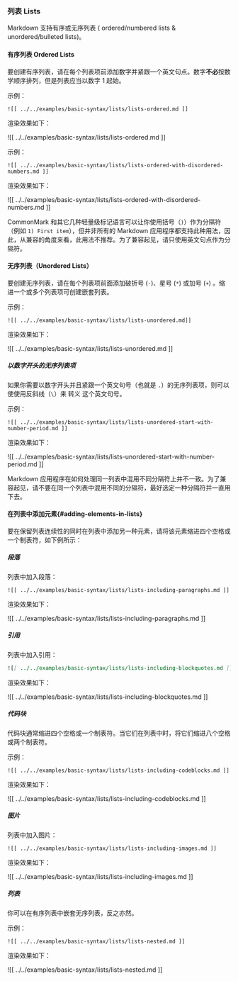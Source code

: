 ### 列表 Lists

Markdown 支持有序或无序列表 ( ordered/numbered lists & unordered/bulleted lists)。

#### 有序列表 Ordered Lists

要创建有序列表，请在每个列表项前添加数字并紧跟一个英文句点。数字**不必**按数学顺序排列，但是列表应当以数字 1 起始。

示例：

```
![[ ../../examples/basic-syntax/lists/lists-ordered.md ]]
```

渲染效果如下：

![[ ../../examples/basic-syntax/lists/lists-ordered.md ]]

示例：

```
![[ ../../examples/basic-syntax/lists/lists-ordered-with-disordered-numbers.md ]]
```

渲染效果如下：

![[ ../../examples/basic-syntax/lists/lists-ordered-with-disordered-numbers.md ]]

CommonMark 和其它几种轻量级标记语言可以让你使用括号（`)`）作为分隔符（例如 `1) First item`），但并非所有的 Markdown 应用程序都支持此种用法，因此，从兼容的角度来看，此用法不推荐。为了兼容起见，请只使用英文句点作为分隔符。

#### 无序列表（Unordered Lists）

要创建无序列表，请在每个列表项前面添加破折号 (`-`)、星号 (`*`) 或加号 (`+`) 。缩进一个或多个列表项可创建嵌套列表。

示例：

```
![[ ../../examples/basic-syntax/lists/lists-unordered.md]]
```

渲染效果如下：

![[ ../../examples/basic-syntax/lists/lists-unordered.md ]]

##### 以数字开头的无序列表项

如果你需要以数字开头并且紧跟一个英文句号（也就是 `.`）的无序列表项，则可以使使用反斜线（`\`）来 转义 这个英文句号。

示例：

```
![[ ../../examples/basic-syntax/lists/lists-unordered-start-with-number-period.md ]]
```

渲染效果如下：

![[ ../../examples/basic-syntax/lists/lists-unordered-start-with-number-period.md ]]

Markdown 应用程序在如何处理同一列表中混用不同分隔符上并不一致。为了兼容起见，请不要在同一个列表中混用不同的分隔符，最好选定一种分隔符并一直用下去。

#### 在列表中添加元素{#adding-elements-in-lists}

要在保留列表连续性的同时在列表中添加另一种元素，请将该元素缩进四个空格或一个制表符，如下例所示：

##### 段落

列表中加入段落：

```
![[ ../../examples/basic-syntax/lists/lists-including-paragraphs.md ]]
```

渲染效果如下：

![[ ../../examples/basic-syntax/lists/lists-including-paragraphs.md ]]

##### 引用

列表中加入引用：

```markdown
![[ ../../examples/basic-syntax/lists/lists-including-blockquotes.md ]]
```

渲染效果如下：

![[ ../../examples/basic-syntax/lists/lists-including-blockquotes.md ]]

##### 代码块

代码块通常缩进四个空格或一个制表符。当它们在列表中时，将它们缩进八个空格或两个制表符。

示例：

```
![[ ../../examples/basic-syntax/lists/lists-including-codeblocks.md ]]
```

渲染效果如下：

![[ ../../examples/basic-syntax/lists/lists-including-codeblocks.md ]]

##### 图片

列表中加入图片：

```
![[ ../../examples/basic-syntax/lists/lists-including-images.md ]]
```

渲染效果如下：

![[ ../../examples/basic-syntax/lists/lists-including-images.md ]]

##### 列表

你可以在有序列表中嵌套无序列表，反之亦然。

示例：

```
![[ ../../examples/basic-syntax/lists/lists-nested.md ]]
```

渲染效果如下：

![[ ../../examples/basic-syntax/lists/lists-nested.md ]]

